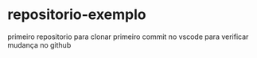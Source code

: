 # repositorio-exemplo
primeiro repositorio para clonar 
primeiro commit no vscode para verificar mudança no github